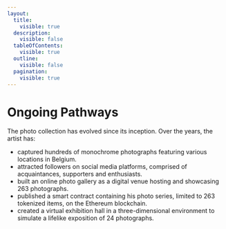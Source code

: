 ```yaml
---
layout:
  title:
    visible: true
  description:
    visible: false
  tableOfContents:
    visible: true
  outline:
    visible: false
  pagination:
    visible: true
---
```


# Ongoing Pathways

The photo collection has evolved since its inception. Over the years, the artist has:

* captured hundreds of monochrome photographs featuring various locations in Belgium.
* attracted followers on social media platforms, comprised of acquaintances, supporters and enthusiasts.
* built an online photo gallery as a digital venue hosting and showcasing 263 photographs.
* published a smart contract containing his photo series, limited to 263 tokenized items, on the Ethereum blockchain.
* created a virtual exhibition hall in a three-dimensional environment to simulate a lifelike exposition of 24 photographs.

